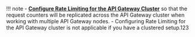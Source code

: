 
!!! note
    - **[Configure Rate Limiting for the API Gateway Cluster](/en/{{site_version}}/manage-apis/design/rate-limiting/advanced-topics/configuring-rate-limiting-api-gateway-cluster/)** so that the request counters will be replicated across the API Gateway cluster when working with multiple API Gateway nodes. 
    - Configuring Rate Limiting for the API Gateway cluster is not applicable if you have a clustered setup.123
 